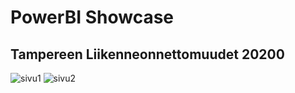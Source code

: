 # PowerBI Showcase
## Tampereen Liikenneonnettomuudet 20200
![sivu1](Tampere1.png)
![sivu2](Tampere2.png)

<br/>
